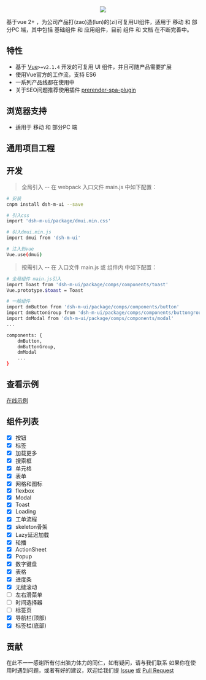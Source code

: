 <div align=center><a href="https://github.com/dsh225/DMUI" target="blank"><img src="http://chuantu.xyz/t6/741/1610937103x2073530471.jpg"/></a></div>  
 
基于vue 2+ ，为公司产品打(zao)造(lun)的(zi)可复用UI组件，适用于 移动 和 部分PC 端，其中包括 基础组件 和 应用组件，目前 组件 和 文档 在不断完善中。

## 特性

- 基于 [Vue](http://vuejs.org/)`>=v2.1.4` 开发的可复用 UI 组件，并且可随产品需要扩展
- 使用Vue官方的工作流，支持 ES6
- 一系列产品线都在使用中
- 关于SEO问题推荐使用插件 [prerender-spa-plugin](https://github.com/chrisvfritz/prerender-spa-plugin)

## 浏览器支持

- 适用于 移动 和 部分PC 端

## 通用项目工程

<!-- - 基于官方扩展的项目工程，集成了Axios，Dayjs和可选的dmui，Vuex https://github.com/dsh225/DMUI -->

## 开发
> 全局引入 -- 在 webpack 入口文件 main.js 中如下配置：

``` bash
# 安装
cnpm install dsh-m-ui --save

# 引入css
import 'dsh-m-ui/package/dmui.min.css'

# 引入dmui.min.js
import dmui from 'dsh-m-ui'

# 注入到vue
Vue.use(dmui)
```

> 按需引入 -- 在 入口文件 main.js 或 组件内 中如下配置：

``` bash
# 全局组件 main.js引入
import Toast from 'dsh-m-ui/package/comps/components/toast'
Vue.prototype.$toast = Toast

# 一般组件
import dmButton from 'dsh-m-ui/package/comps/components/button'
import dmButtonGroup from 'dsh-m-ui/package/comps/components/buttongroup'
import dmModal from 'dsh-m-ui/package/comps/components/modal'
...

components: {
    dmButton,
    dmButtonGroup,
    dmModal
    ...
}
``` 
## 查看示例  

[在线示例](https://dsh225.github.io/DMUI/dist/)  


## 组件列表
- [x] 按钮
- [x] 标签
- [x] 加载更多
- [x] 搜索框
- [x] 单元格
- [x] 表单
- [x] 网格和图标
- [x] flexbox
- [x] Modal
- [x] Toast
- [x] Loading
- [x] 工单流程
- [x] skeleton骨架
- [x] Lazy延迟加载
- [x] 轮播
- [x] ActionSheet
- [x] Popup
- [x] 数字键盘
- [x] 表格
- [x] 进度条
- [x] 无缝滚动
- [ ] 左右滑菜单
- [ ] 时间选择器
- [ ] 标签页
- [x] 导航栏(顶部)
- [x] 标签栏(底部)

## 贡献

在此不一一感谢所有付出脑力体力的同仁，如有疑问，请与我们联系
如果你在使用时遇到问题，或者有好的建议，欢迎给我们提 [Issue](https://github.com/dsh225/DMUI/issues) 或 [Pull Request](https://github.com/dsh225/DMUI/pulls)
